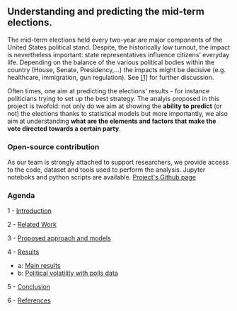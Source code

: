## Understanding and predicting the mid-term elections.

The mid-term elections held every two-year are major components of the United States political stand. Despite, the historically low turnout, the impact is nevertheless important: state representatives influence citizens’ everyday life. Depending on the balance of the various political bodies within the country (House, Senate, Presidency,...) the impacts might be decisive (e.g. healthcare, immigration, gun regulation). See [[1]](https://tguens.github.io/understand-predict-winner.github.io/references.html) for further discussion.

Often times, one aim at predicting the elections' results - for instance politicians trying to set up the best strategy. The analyis proposed in this project is twofold: not only do we aim at showing the **ability to predict** (or not) the elections thanks to statistical models but more importantly, we also aim at understanding **what are the elements and factors that make the vote directed towards a certain party**. 

### Open-source contribution
As our team is strongly attached to support researchers, we provide access to the code, dataset and tools used to perform the analysis. Jupyter noteboks and python scripts are available.
[Project's Github page](https://github.com/tguens/cs109-project)

### Agenda

1 - [Introduction](https://tguens.github.io/understand-predict-winner.github.io/intro.html)

2 - [Related Work](https://tguens.github.io/understand-predict-winner.github.io/relatedwork.html)

3 - [Proposed approach and models](https://tguens.github.io/understand-predict-winner.github.io/approach.html)

4 - [Results](https://tguens.github.io/understand-predict-winner.github.io/results.html)
* a: [Main results](https://tguens.github.io/understand-predict-winner.github.io/resultsa.html)
* b: [Political volatility with polls data](https://tguens.github.io/understand-predict-winner.github.io/resultsb.html)

5 - [Conclusion](https://tguens.github.io/understand-predict-winner.github.io/conclusion.html)

6 - [References](https://tguens.github.io/understand-predict-winner.github.io/references.html)



